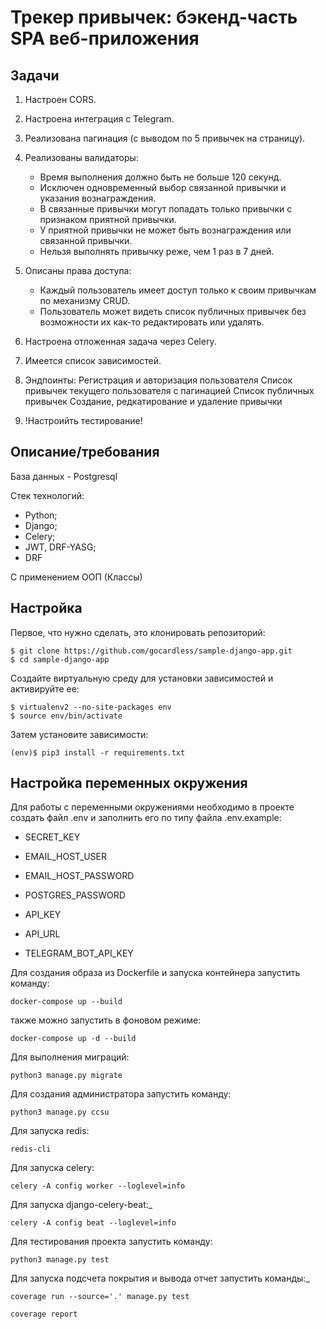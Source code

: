 # Трекер привычек: бэкенд-часть SPA веб-приложения


## Задачи

1. Настроен CORS.
2. Настроена интеграция с Telegram.
3. Реализована пагинация (с выводом по 5 привычек на страницу).
4. Реализованы валидаторы:
   + Время выполнения должно быть не больше 120 секунд.
   + Исключен одновременный выбор связанной привычки и указания вознаграждения.
   + В связанные привычки могут попадать только привычки с признаком приятной привычки.
   + У приятной привычки не может быть вознаграждения или связанной привычки.
   + Нельзя выполнять привычку реже, чем 1 раз в 7 дней.
    
5. Описаны права доступа:
   + Каждый пользователь имеет доступ только к своим привычкам по механизму CRUD.
   + Пользователь может видеть список публичных привычек без возможности их как-то редактировать или удалять.

6. Настроена отложенная задача через Celery.
7. Имеется список зависимостей.

8. Эндпоинты:
        Регистрация и авторизация пользователя
        Список привычек текущего пользователя с пагинацией
        Список публичных привычек
        Создание, редкатирование и удаление привычки

9. !Настроийть тестирование!


## Описание/требования


База данных - Postgresql

Стек технологий: 
+ Python;
+ Django;
+ Celery;
+ JWT, DRF-YASG;
+ DRF

С применением ООП (Классы)



## Настройка

Первое, что нужно сделать, это клонировать репозиторий:

    $ git clone https://github.com/gocardless/sample-django-app.git
    $ cd sample-django-app

Создайте виртуальную среду для установки зависимостей и активируйте ее:

    $ virtualenv2 --no-site-packages env
    $ source env/bin/activate

Затем установите зависимости:

    (env)$ pip3 install -r requirements.txt


## Настройка переменных окружения
Для работы с переменными окружениями необходимо в проекте создать файл .env и заполнить его по типу файла .env.example:

+ SECRET_KEY

+ EMAIL_HOST_USER
+ EMAIL_HOST_PASSWORD

+ POSTGRES_PASSWORD

+ API_KEY
+ API_URL

+ TELEGRAM_BOT_API_KEY

Для создания образа из Dockerfile и запуска контейнера запустить команду:

    docker-compose up --build

также можно запустить в фоновом режиме:

    docker-compose up -d --build


Для выполнения миграций:

    python3 manage.py migrate


Для создания администратора запустить команду:
    
    python3 manage.py ccsu


Для запуска redis:

    redis-cli


Для запуска celery:

    celery -A config worker --loglevel=info


Для запуска django-celery-beat:_

    celery -A config beat --loglevel=info


Для тестирования проекта запустить команду:

    python3 manage.py test

Для запуска подсчета покрытия и вывода отчет запустить команды:_


    coverage run --source='.' manage.py test

    coverage report


